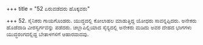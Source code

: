 +++
title = "52 ಏರುವಡೆದರು ಹೊಕ್ಕವರು"

+++
52.  ಸೈನಿಕರು ಗಾಯಗೊಂಡರು. ಯುದ್ಧದಲ್ಲಿ ಕೋಲಾಹಲ ಮಾಡುತ್ತಿದ್ದ ಯೋಧರು ಸಾವನ್ನಪ್ಪಿದರು. ಅನೇಕರು ಹೊಡೆದಾಡಿ ವೀರಸ್ವರ್ಗವನ್ನು ಪಡೆದರು.  ಚಲ್ಲಾಪಿಲ್ಲಿಯಾದ ಸೈನ್ಯದಲ್ಲಿ ಅನೇಕರು ಮಡಿದು ಅವರ ದೇಹದ ಭಾಗಗಳು ಯುದ್ಧರಂಗದಲ್ಲಿದ್ದ ಬೇತಾಳಗಳಿಗೆ ಆಹಾರವಾದವು.